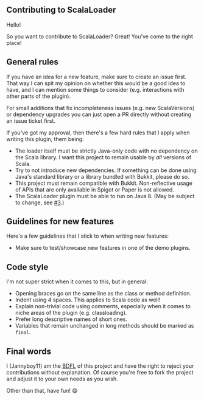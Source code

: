 ## Contributing to ScalaLoader

Hello!

So you want to contribute to ScalaLoader? Great! You've come to the right place!

## General rules

If you have an idea for a new feature, make sure to create an issue first.
That way I can spit my opinion on whether this would be a good idea to have,
and I can mention some things to consider (e.g. interactions with other parts of the plugin).

For small additions that fix incompleteness issues (e.g. new ScalaVersions) or dependency upgrades you can just open a PR directly without creating an issue ticket first.

If you've got my approval, then there's a few hard rules that I apply when writing this plugin, them being:
- The loader itself must be strictly Java-only code with no dependency on the Scala library. I want this project to remain usable by *all* versions of Scala.
- Try to not introduce new dependencies. If something can be done using Java's standard library or a library bundled with Bukkit, please do so.
- This project must remain compatible with Bukkit. Non-reflective usage of APIs that are only available in Spigot or Paper is not allowed.
- The ScalaLoader plugin must be able to run on Java 8. (May be subject to change, see [#3](https://github.com/Jannyboy11/ScalaPluginLoader/issues/3).)

## Guidelines for new features

Here's a few guidelines that I stick to when writing new features:
- Make sure to test/showcase new features in one of the demo plugins.

## Code style

I'm not super strict when it comes to this, but in general:
- Opening braces go on the same line as the class or method definition.
- Indent using 4 spaces. This applies to Scala code as well!
- Explain non-trivial code using comments, especially when it comes to niche areas of the plugin (e.g. classloading).
- Prefer long descriptive names of short ones.
- Variables that remain unchanged in long methods should be marked as `final`.

## Final words

I (Jannyboy11) am the [BDFL](https://en.wikipedia.org/wiki/Benevolent_dictator_for_life) of this project and have the right to reject your contributions without explanation.
Of course you're free to fork the project and adjust it to your own needs as you wish.

Other than that, have fun! 😄
